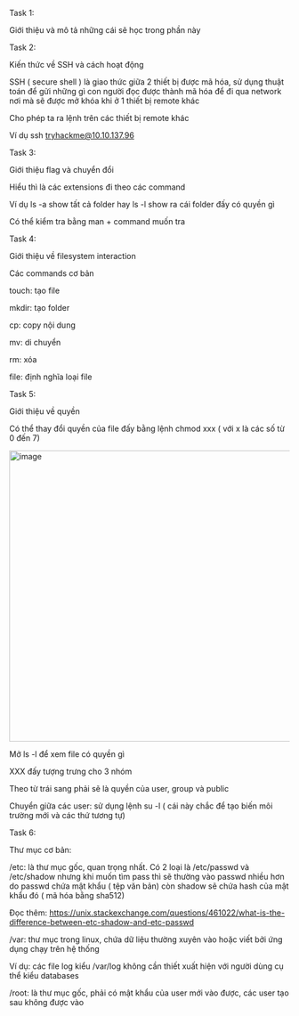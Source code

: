 Task 1: 

Giới thiệu và mô tả những cái sẽ học trong phần này

Task 2:

Kiến thức về SSH và cách hoạt động

SSH ( secure shell ) là giao thức giữa 2 thiết bị được mã hóa, sử dụng thuật toán để gửi những gì con người đọc được thành mã hóa để đi qua network nơi mà sẽ được mở khóa khi ở 1 thiết bị remote khác

Cho phép ta ra lệnh trên các thiết bị remote khác 

Ví dụ ssh tryhackme@10.10.137.96 

Task 3:

Giới thiệu flag và chuyển đổi 

Hiểu thì là các extensions đi theo các command 

Ví dụ ls -a show tất cả folder hay ls -l show ra cái folder đấy có quyền gì

Có thể kiểm tra bằng man + command muốn tra 

Task 4:

Giới thiệu về filesystem interaction

Các commands cơ bản

touch: tạo file

mkdir: tạo folder

cp: copy nội dung 

mv: di chuyển

rm: xóa

file: định nghĩa loại file

Task 5:

Giới thiệu về quyền

Có thể thay đổi quyền của file đấy bằng lệnh chmod xxx ( với x là các số từ 0 đến 7)

<img width="967" height="523" alt="image" src="https://github.com/user-attachments/assets/5e6f6ea8-52cf-4989-8719-3bca21a26b15" />

Mở ls -l để xem file có quyền gì

XXX đấy tượng trưng cho 3 nhóm 

Theo từ trái sang phải sẽ là quyền của user, group và public 

Chuyển giữa các user: sử dụng lệnh su -l ( cái này chắc để tạo biến môi trường mới và các thứ tương tự)

Task 6:

Thư mục cơ bản:

/etc: là thư mục gốc, quan trọng nhất. Có 2 loại là /etc/passwd và /etc/shadow nhưng khi muốn tìm pass thì sẽ thường vào passwd nhiều hơn do passwd chứa mật khẩu ( tệp văn bản) còn shadow sẽ chứa hash của mật khẩu đó ( mã hóa bằng sha512) 

Đọc thêm: https://unix.stackexchange.com/questions/461022/what-is-the-difference-between-etc-shadow-and-etc-passwd

/var: thư mục trong linux, chứa dữ liệu thường xuyên vào hoặc viết bởi ứng dụng chạy trên hệ thống 

Ví dụ: các file log kiểu /var/log không cần thiết xuất hiện với người dùng cụ thể kiểu databases

/root: là thư mục gốc, phải có mật khẩu của user mới vào được, các user tạo sau không được vào


